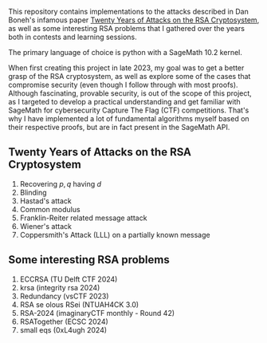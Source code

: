 
This repository contains implementations to the attacks described in Dan Boneh's infamous paper [Twenty Years of Attacks on the RSA Cryptosystem](https://crypto.stanford.edu/~dabo/papers/RSA-survey.pdf), as well as some interesting RSA problems that I gathered over the years both in contests and learning sessions. 


The primary language of choice is python with a SageMath 10.2 kernel.


When first creating this project in late 2023, my goal was to get a better grasp of the RSA cryptosystem, as well as explore some of the cases that compromise security (even though I follow through with most proofs). Although fascinating, provable security, is out of the scope of this project, as I targeted to develop a practical understanding and get familiar with SageMath for cybersecurity Capture The Flag (CTF) competitions. That's why I have implemented a lot of fundamental algorithms myself based on their respective proofs, but are in fact present in the SageMath API. 

## Twenty Years of Attacks on the RSA Cryptosystem

1. Recovering $p,q$ having $d$
2. Blinding
3. Hastad's attack
4. Common modulus
5. Franklin-Reiter related message attack
6. Wiener's attack
7. Coppersmith's Attack (LLL) on a partially known message

## Some interesting RSA problems

1. ECCRSA (TU Delft CTF 2024)
2. krsa (integrity rsa 2024)
3. Redundancy (vsCTF 2023)
4. RSA se olous RSei (NTUAH4CK 3.0)
5. RSA-2024 (imaginaryCTF monthly - Round 42)
6. RSATogether (ECSC 2024)
7. small eqs (0xL4ugh 2024)
